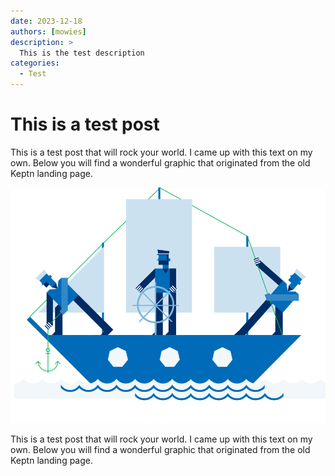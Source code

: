```yaml
---
date: 2023-12-18
authors: [mowies]
description: >
  This is the test description
categories:
  - Test
---
```


# This is a test post

This is a test post that will rock your world.
I came up with this text on my own.
Below you will find a wonderful graphic that originated from the old Keptn landing page.

![some graphic]

This is a test post that will rock your world.
I came up with this text on my own.
Below you will find a wonderful graphic that originated from the old Keptn landing page.

[some graphic]: a-test-post/test-graphic.png
